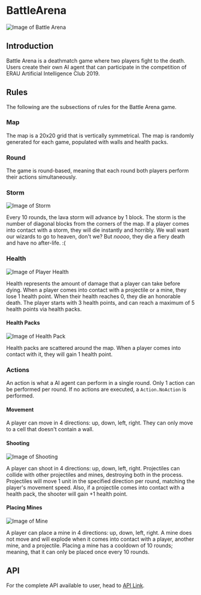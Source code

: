 # BattleArena
 
 ![Image of Battle Arena](https://cdn.discordapp.com/attachments/503002454418259968/633374772906033191/Screen_Shot_2019-10-14_at_2.33.14_PM.png)
 
## Introduction

Battle Arena is a deathmatch game where two players fight to the death. Users create their own AI agent that can participate in the competition of ERAU Artificial Intelligence Club 2019.
 
## Rules
The following are the subsections of rules for the Battle Arena game.

### Map
The map is a 20x20 grid that is vertically symmetrical. The map is randomly generated for each game, populated with walls and health packs.

### Round
The game is round-based, meaning that each round both players perform their actions simultaneously.

### Storm

![Image of Storm](https://media.discordapp.net/attachments/503002454418259968/633375622206586881/Screen_Shot_2019-10-14_at_2.48.13_PM.png)

Every 10 rounds, the lava storm will advance by 1 block. The storm is the number of diagonal blocks from the corners of the map.
If a player comes into contact with a storm, they will die instantly and horribly. We wall want our wizards to go to heaven, don't we? But <i>noooo</i>, they die a fiery death and have no after-life. :(

### Health
![Image of Player Health](https://cdn.discordapp.com/attachments/503002454418259968/633381253432999945/pic2.PNG)

Health represents the amount of damage that a player can take before dying. When a player comes into contact with a projectile or a mine, they lose 1 health point. When their health reaches 0, they die an honorable death. The player starts with 3 health points, and can reach a maximum of 5 health points via health packs.

#### Health Packs
![Image of Health Pack](https://cdn.discordapp.com/attachments/503002454418259968/633375649586872349/Screen_Shot_2019-10-14_at_2.48.21_PM.png)

Health packs are scattered around the map. When a player comes into contact with it, they will gain 1 health point.

### Actions
An action is what a AI agent can perform in a single round. Only 1 action can be performed per round. If no actions are executed, a <code>Action.NoAction</code> is performed.

#### Movement
A player can move in 4 directions: up, down, left, right. They can only move to a cell that doesn't contain a wall.

#### Shooting
![Image of Shooting](https://cdn.discordapp.com/attachments/503002454418259968/633380728826232840/piccccccccccccc.PNG)

A player can shoot in 4 directions: up, down, left, right. Projectiles can collide with other projectiles and mines, destroying both in the process. Projectiles will move 1 unit in the specified direction per round, matching the player's movement speed. Also, if a projectile comes into contact with a health pack, the shooter will gain +1 health point.

#### Placing Mines
![Image of Mine](https://cdn.discordapp.com/attachments/503002454418259968/633378425783975937/Screen_Shot_2019-10-14_at_2.59.35_PM.png)

A player can place a mine in 4 directions: up, down, left, right. A mine does not move and will explode when it comes into contact with a player, another mine, and a projectile. Placing a mine has a cooldown of 10 rounds; meaning, that it can only be placed once every 10 rounds.

## API
For the complete API available to user, head to [API Link](https://sanavesa.github.io).
